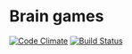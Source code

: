 # Brain games

[![Code Climate](https://codeclimate.com/github/Akitory4/project-lvl1-s92/badges/gpa.svg)](https://codeclimate.com/github/Akitory4/project-lvl1-s92) [![Build Status](https://travis-ci.org/Akitory4/project-lvl1-s92.svg?branch=master)](https://travis-ci.org/Akitory4/project-lvl1-s92)
